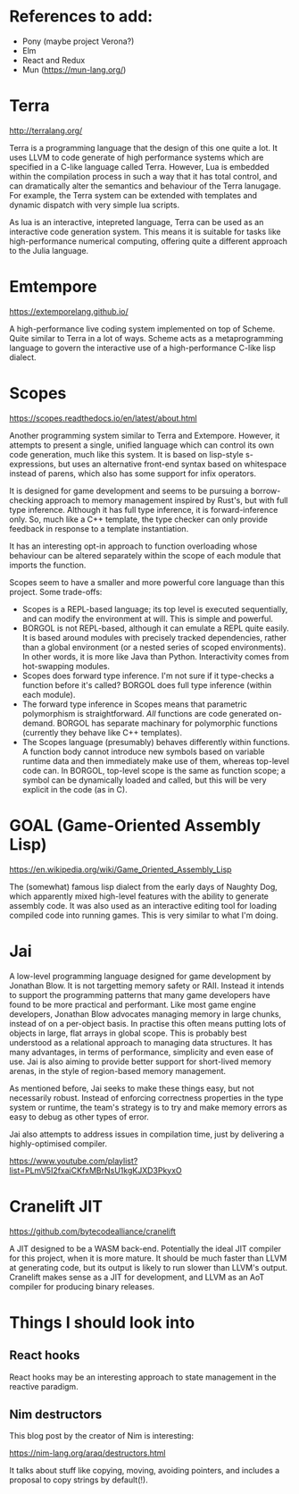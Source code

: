 
# References to add:

- Pony (maybe project Verona?)
- Elm
- React and Redux
- Mun (https://mun-lang.org/)

# Terra

http://terralang.org/

Terra is a programming language that the design of this one quite a lot. It uses LLVM to code generate of high performance systems which are specified in a C-like language called Terra. However, Lua is embedded within the compilation process in such a way that it has total control, and can dramatically alter the semantics and behaviour of the Terra lanugage. For example, the Terra system can be extended with templates and dynamic dispatch with very simple lua scripts.

As lua is an interactive, intepreted language, Terra can be used as an interactive code generation system. This means it is suitable for tasks like high-performance numerical computing, offering quite a different approach to the Julia language.

# Emtempore

https://extemporelang.github.io/

A high-performance live coding system implemented on top of Scheme. Quite similar to Terra in a lot of ways. Scheme acts as a metaprogramming language to govern the interactive use of a high-performance C-like lisp dialect.

# Scopes

https://scopes.readthedocs.io/en/latest/about.html

Another programming system similar to Terra and Extempore. However, it attempts to present a single, unified language which can control its own code generation, much like this system. It is based on lisp-style s-expressions, but uses an alternative front-end syntax based on whitespace instead of parens, which also has some support for infix operators.

It is designed for game development and seems to be pursuing a borrow-checking approach to memory management inspired by Rust's, but with full type inference. Although it has full type inference, it is forward-inference only. So, much like a C++ template, the type checker can only provide feedback in response to a template instantiation.

It has an interesting opt-in approach to function overloading whose behaviour can be altered separately within the scope of each module that imports the function.

Scopes seem to have a smaller and more powerful core language than this project. Some trade-offs:

- Scopes is a REPL-based language; its top level is executed sequentially, and can modify the environment at will. This is simple and powerful.
- BORGOL is not REPL-based, although it can emulate a REPL quite easily. It is based around modules with precisely tracked dependencies, rather than a global environment (or a nested series of scoped environments). In other words, it is more like Java than Python. Interactivity comes from hot-swapping modules.
- Scopes does forward type inference. I'm not sure if it type-checks a function before it's called? BORGOL does full type inference (within each module).
- The forward type inference in Scopes means that parametric polymorphism is straightforward. _All_ functions are code generated on-demand. BORGOL has separate machinary for polymorphic functions (currently they behave like C++ templates).
- The Scopes language (presumably) behaves differently within functions. A function body cannot introduce new symbols based on variable runtime data and then immediately make use of them, whereas top-level code can. In BORGOL, top-level scope is the same as function scope; a symbol can be dynamically loaded and called, but this will be very explicit in the code (as in C).

# GOAL (Game-Oriented Assembly Lisp)

https://en.wikipedia.org/wiki/Game_Oriented_Assembly_Lisp

The (somewhat) famous lisp dialect from the early days of Naughty Dog, which apparently mixed high-level features with the ability to generate assembly code. It was also used as an interactive editing tool for loading compiled code into running games. This is very similar to what I'm doing.

# Jai

A low-level programming language designed for game development by Jonathan Blow. It is not targetting memory safety or RAII. Instead it intends to support the programming patterns that many game developers have found to be more practical and performant. Like most game engine developers, Jonathan Blow advocates managing memory in large chunks, instead of on a per-object basis. In practise this often means putting lots of objects in large, flat arrays in global scope. This is probably best understood as a relational approach to managing data structures. It has many advantages, in terms of performance, simplicity and even ease of use. Jai is also aiming to provide better support for short-lived memory arenas, in the style of region-based memory management.

As mentioned before, Jai seeks to make these things easy, but not necessarily robust. Instead of enforcing correctness properties in the type system or runtime, the team's strategy is to try and make memory errors as easy to debug as other types of error.

Jai also attempts to address issues in compilation time, just by delivering a highly-optimised compiler.

https://www.youtube.com/playlist?list=PLmV5I2fxaiCKfxMBrNsU1kgKJXD3PkyxO


# Cranelift JIT

https://github.com/bytecodealliance/cranelift

A JIT designed to be a WASM back-end. Potentially the ideal JIT compiler for this project, when it is more mature. It should be much faster than LLVM at generating code, but its output is likely to run slower than LLVM's output. Cranelift makes sense as a JIT for development, and LLVM as an AoT compiler for producing binary releases.

# Things I should look into

## React hooks

React hooks may be an interesting approach to state management in the reactive paradigm. 

## Nim destructors

This blog post by the creator of Nim is interesting:

https://nim-lang.org/araq/destructors.html

It talks about stuff like copying, moving, avoiding pointers, and includes a proposal to copy strings by default(!).
